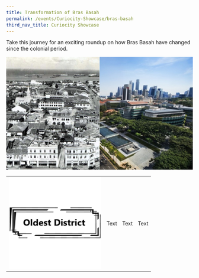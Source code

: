 ```yaml
---
title: Transformation of Bras Basah
permalink: /events/Curiocity-Showcase/bras-basah
third_nav_title: Curiocity Showcase
---
```

Take this journey for an exciting roundup on how Bras Basah have changed since the colonial period.

![Alt text for image on Isomer site](/images/sample-bb-landing-banner.png)



| |  |  | |
| :--------: | :--------: | :--------: |  :--------: |
| ![Alt text for image on Isomer site](/images/sample-bb-icon-oldest-district.png)    | Text     | Text     | Text     |